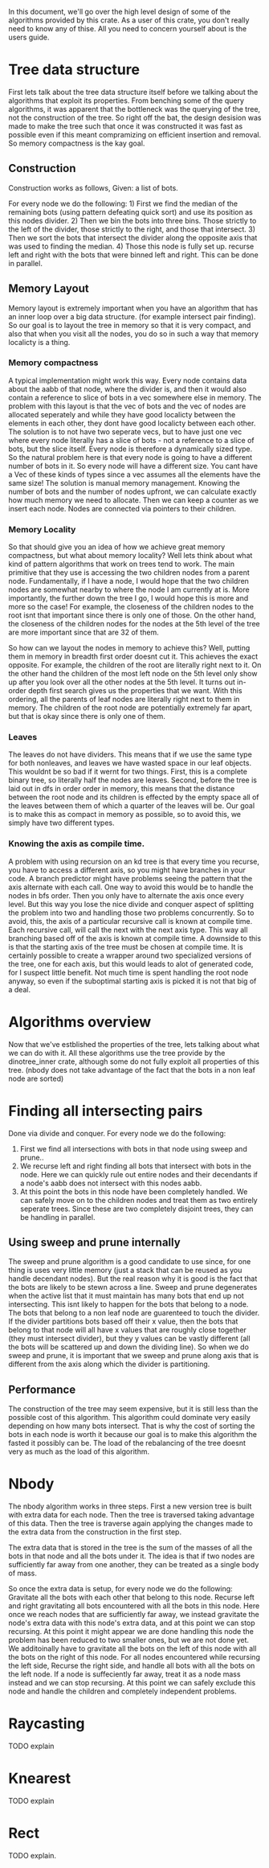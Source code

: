 In this document, we'll go over the high level design of some of the algorithms provided by this crate.
As a user of this crate, you don't really need to know any of thise. All you need to concern yourself about is the users guide.

# Tree data structure

First lets talk about the tree data structure itself before we talking about the algorithms that exploit its properties. From benching some of the query algorithms, it was apparent that the bottleneck was the querying of the tree, not the construction of the tree. So right off the bat, the design desision was made to make the tree such that once it was constructed it was fast as possible even if this meant compramizing on efficient insertion and removal. So memory compactness is the kay goal.

## Construction

Construction works as follows, Given: a list of bots.

For every node we do the following:
	1) First we find the median of the remaining bots (using pattern defeating quick sort) and use its position as this nodes divider.
	2) Then we bin the bots into three bins. Those strictly to the left of the divider, those strictly to the right, and those that intersect.
	3) Then we sort the bots that intersect the divider along the opposite axis that was used to finding the median.
	4) Those this node is fully set up. recurse left and right with the bots that were binned left and right. This can be done in parallel.

## Memory Layout

Memory layout is extremely important when you have an algorithm that has an inner loop over a big data structure. (for example intersect pair finding). So our goal is to layout the tree in memory so that it is very compact, and also that when you visit all the nodes, you do so in such a way that memory localicty is a thing. 

### Memory compactness

A typical implementation might work this way. Every node contains data about the aabb of that node, where the divider is, and then it would also contain a reference to slice of bots in a vec somewhere else in memory. The problem with this layout is that the vec of bots and the vec of nodes are allocated seperately and while they have good localicty between the elements in each other, they dont have good localicty between each other. The solution is to not have two seperate vecs, but to have just one vec where every node literally has a slice of bots - not a reference to a slice of bots, but the slice itself. Every node is therefore a dynamically sized type. So the natural problem here is that every node is going to have a different number of bots in it. So every node will have a different size. You cant have a Vec of these kinds of types since a vec assumes all the elements have the same size! The solution is manual memory management. Knowing the number of bots and the number of nodes upfront, we can calculate exactly how much memory we need to allocate. Then we can keep a counter as we insert each node. Nodes are connected via pointers to their children.

### Memory Locality

So that should give you an idea of how we achieve great memory compactness, but what about memory locality? Well lets think about what kind of pattern algorithms that work on trees tend to work. The main primitive that they use is accessing the two children nodes from a parent node. Fundamentally, if I have a node, I would hope that the two children nodes are somewhat nearby to where the node I am currently at is. More importantly, the further down the tree I go, I would hope this is more and more so the case! For example, the closeness of the children nodes to the root isnt that important since there is only one of those. On the other hand, the closeness of the children nodes for the nodes at the 5th level of the tree are more important since that are 32 of them. 

So how can we layout the nodes in memory to achieve this? Well, putting them in memory in breadth first order doesnt cut it. This achieves the exact opposite. For example, the children of the root are literally right next to it. On the other hand the children of the most left node on the 5th level only show up after you look over all the other nodes at the 5th level. It turns out in-order depth first search gives us the properties that we want. With this ordering, all the parents of leaf nodes are literally right next to them in memory. The children of the root node are potentially extremely far apart, but that is okay since there is only one of them.

### Leaves

The leaves do not have dividers. This means that if we use the same type for both nonleaves, and leaves we have wasted space in our leaf objects. This wouldnt be so bad if it wernt for two things. First, this is a complete binary tree, so literally half the nodes are leaves. Second, before the tree is laid out in dfs in order order in memory, this means that the distance between the root node and its children is effected by the empty space all of the leaves between them of which a quarter of the leaves will be. Our goal is to make this as compact in memory as possible, so to avoid this, we simply have two different types. 

### Knowing the axis as compile time.

A problem with using recursion on an kd tree is that every time you recurse, you have to access a different axis, so you might have branches in your code. A branch predictor might have problems seeing the pattern that the axis alternate with each call. One way to avoid this would be to handle the nodes in bfs order. Then you only have to alternate the axis once every level. But this way you lose the nice divide and conquer aspect of splitting the problem into two and handling those two problems concurrently. So to avoid, this, the axis of a particular recursive call is known at compile time. Each recursive call, will call the next with the next axis type. This way all branching based off of the axis is known at compile time. A downside to this is that the starting axis of the tree
must be chosen at compile time. It is certainly possible to create a wrapper around two specialized versions of the tree, one for each axis, but this would leads to alot of generated code, for I suspect little benefit. Not much time is spent handling the root node anyway, so even if the suboptimal starting axis is picked it is not that big of a deal.



# Algorithms overview

Now that we've estblished the properties of the tree, lets talking about what we can do with it. 
All these algorithms use the tree provide by the dinotree_inner crate, although some do not fully exploit all properties of this tree. (nbody does not take advantage of the fact that the bots in a non leaf node are sorted)

# Finding all intersecting pairs

Done via divide and conquer. For every node we do the following:
1) First we find all intersections with bots in that node using sweep and prune..
2) We recurse left and right finding all bots that intersect with bots in the node.
	Here we can quickly rule out entire nodes and their decendants if a node's aabb does not intersect
	with this nodes aabb.
3) At this point the bots in this node have been completely handled. We can safely move on to the children nodes 
   and treat them as two entirely seperate trees. Since these are two completely disjoint trees, they can be handling in
   parallel.

## Using sweep and prune internally

The sweep and prune algorithm is a good candidate to use since, for one thing is uses very little memory (just a stack that can be reused as you handle decendant nodes). But the real reason why it is good is the fact that the bots are likely to be stewn across a line. Sweep and prune degenerates when the active list that it must maintain has many bots that end up not intersecting. This isnt likely to happen for the bots that belong to a node. The bots that belong to a non leaf node are guarenteed to touch the divider. If the divider partitions bots based off their x value, then the bots that belong to that node will all have x values that are roughly close together (they must intersect divider), but they y values can be vastly different (all the bots will be scattered up and down the dividing line). So when we do sweep and prune, it is important that we sweep and prune along axis that is different from the axis along which the divider is partitioning.

## Performance

The construction of the tree may seem expensive, but it is still less than the possible cost of this algorithm. This algorithm could dominate very easily depending on how many bots intersect. That is why the cost of sorting the bots in each node is worth it because our goal is to make this algorithm the fasted it possibly can be. The load of the rebalancing of the tree doesnt very as much as the load of this algorithm. 


# Nbody

The nbody algorithm works in three steps. First a new version tree is built with extra data for each node. Then the tree is traversed taking advantage of this data. Then the tree is traverse again applying the changes made to the extra data from the construction in the first step.

The extra data that is stored in the tree is the sum of the masses of all the bots in that node and all the bots under it. The idea is that if two nodes are sufficiently far away from one another, they can be treated as a single body of mass.

So once the extra data is setup, for every node we do the following:
	Gravitate all the bots with each other that belong to this node.
	Recurse left and right gravitating all bots encountered with all the bots in this node.
		Here once we reach nodes that are sufficiently far away, we instead gravitate the node's extra data with this node's extra data, and at this point we can stop recursing.
	At this point it might appear we are done handling this node the problem has been reduced to two smaller ones, but we are not done yet. We additoinally have to gravitate all the bots on the left of this node with all the bots on the right of this node.
    For all nodes encountered while recursing the left side,
    	Recurse the right side, and handle all bots with all the bots on the left node.
    	If a node is suffeciently far away, treat it as a node mass instead and we can stop recursing.
    At this point we can safely exclude this node and handle the children and completely independent problems.



# Raycasting

TODO explain

# Knearest

TODO explain


# Rect

TODO explain.
